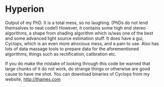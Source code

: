 # Hyperion
Output of my PhD. It is a total mess, so no laughing. (PhDs do not lend themselves to neat code!) However, it contains some high end stereo algorithms, a shape from shading algorithm which is/was one of the best and some advanced light source estimation stuff. It does have a gui, Cyclops, which is an even more atrocious mess, and a pain to use. Also has lots of data massage tools to prepare data for the aforementioned algorithms, things such as rectification, calibration etc.

If you do make the mistake of looking through this code be warned that large chunks of it do not work, do strange things or otherwise are good cause to have me shot. You can download binaries of Cyclops from my website, http://thaines.com
